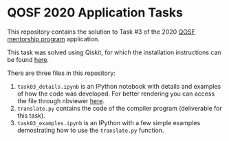 # QOSF 2020 Application Tasks

This repository contains the solution to Task #3 of the 2020 [QOSF mentorship program](https://qosf.org/qc_mentorship/) application.

This task was solved using Qiskit, for which the installation instructions can be found [here](https://qiskit.org/documentation/install.html).

There are three files in this repository:
1. `task03_details.ipynb` is an IPython notebook with details and examples of how the code was developed. For better rendering you can access the file through nbviewer [here]().
2. `translate.py` contains the code of the compiler program (deliverable for this task).
3. `task03_examples.ipynb` is an IPython with a few simple examples demostrating how to use the `translate.py` function.
